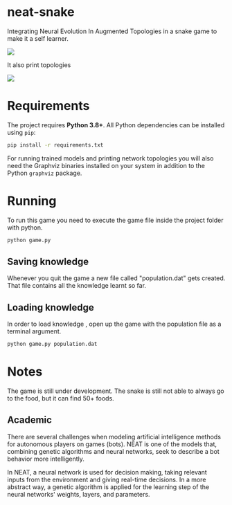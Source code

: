 # neat-snake
Integrating Neural Evolution In Augmented Topologies in a snake game to make it a self learner.

![](demo/demo.gif)

It also print topologies

![](demo/net.jpg)

# Requirements
The project requires **Python 3.8+**. All Python dependencies can be installed
using `pip`:

```bash
pip install -r requirements.txt
```

For running trained models and printing network topologies you will also need
the Graphviz binaries installed on your system in addition to the Python
`graphviz` package.

# Running
To run this game you need to execute the game file inside the project folder with python.  

```bash
python game.py
```

## Saving knowledge
Whenever you quit the game a new file called "population.dat" gets created. That file contains all the knowledge learnt so far.

## Loading knowledge
In order to load knowledge , open up the game with the population file as a terminal argument.
```bash
python game.py population.dat
```

# Notes
The game is still under development. The snake is still not able to always go to the food, but it can find 50+ foods.

## Academic

There are several challenges when modeling artificial intelligence methods for autonomous players on games (bots). NEAT is one of the models that, combining genetic algorithms and neural networks, seek to describe a bot behavior more intelligently. 

In NEAT, a neural network is used for decision making, taking relevant inputs from the environment and giving real-time decisions. In a more abstract way, a genetic algorithm is applied for the learning step of the neural networks' weights, layers, and parameters.
